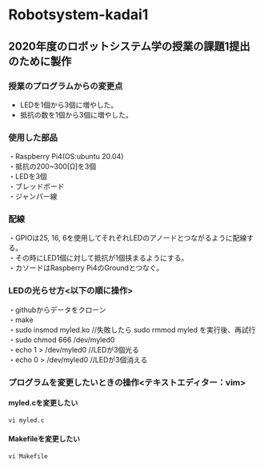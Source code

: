 # Robotsystem-kadai1
## 2020年度のロボットシステム学の授業の課題1提出のために製作


### 授業のプログラムからの変更点

- LEDを1個から3個に増やした。  
- 抵抗の数を1個から3個に増やした。


### 使用した部品

・Raspberry Pi4(OS:ubuntu 20.04)  
・抵抗の200~300[Ω]を3個  
・LEDを3個  
・ブレッドボード  
・ジャンパー線


### 配線

・GPIOは25, 16, 6を使用してそれぞれLEDのアノードとつながるように配線する。  
・その時にLED1個に対して抵抗が1個挟まるようにする。  
・カソードはRaspberry Pi4のGroundとつなぐ。


### LEDの光らせ方<以下の順に操作>

・githubからデータをクローン  
・make  
・sudo insmod myled.ko  //失敗したら sudo rmmod myled を実行後、再試行  
・sudo chmod 666 /dev/myled0  
・echo 1 > /dev/myled0  //LEDが3個光る  
・echo 0 > /dev/myled0  //LEDが3個消える


### プログラムを変更したいときの操作<テキストエディター：vim>


#### myled.cを変更したい

```vi myled.c```


#### Makefileを変更したい

```vi Makefile```
